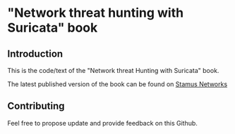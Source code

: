# "Network threat hunting with Suricata" book

## Introduction

This is the code/text of the "Network threat Hunting with Suricata" book.

The latest published version of the book can be found on [Stamus Networks](https://www.stamus-networks.com)

## Contributing

Feel free to propose update and provide feedback on this Github.
